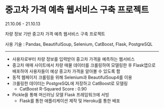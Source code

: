 # 중고차 가격 예측 웹서비스 구축 프로젝트

21.10.06 - 21.10.13

차량 정보 기반 중고차 가격 예측 웹서비스 구축 프로젝트

사용 기술 : Pandas, BeautifulSoup, Selenium, CatBoost, Flask, PostgreSQL

---

- 사용자로부터 차량 정보를 입력받아 중고차 가격을 예측하는 웹서비스
- 중고차 매매 사이트에서 차량 매물 데이터를 크롤링하여 모델링한 후 Flask앱으로 배포하여 사용자들이 예상 중고차 가격을 알아볼 수 있도록 함
- 동적 웹페이지 크롤링을 위해 Selenium과 BeautifulSoup4를 이용
- 크롤링한 데이터는 PostgreSQL에 저장하고 CatBoost로 모델링
    - CatBoost R-Squared Score : 0.90
- Pickle을 통해 머신러닝 모델 Flask 프레임워크에 서빙
    - Flask를 통한 애플리케이션 제작 및 Heroku를 통한 배포
